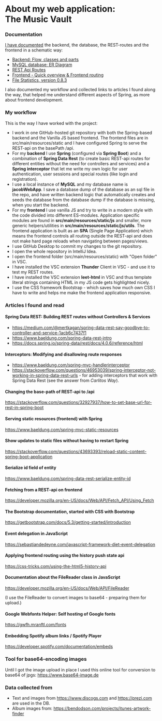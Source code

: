 # About my web application:<br>The Music Vault

### Documentation
[I have documented](/pdfs/flow-spring-app.pdf/#navpanes=0&toolbar=0) the backend, the database, the REST-routes and the frontend in a schematic way:

* [Backend: Flow, classes and parts](/pdfs/flow-spring-app.pdf/#navpanes=0&toolbar=0&page=1)
* [MySQL database: ER Diagram](/pdfs/flow-spring-app.pdf/#navpanes=0&toolbar=0&page=2)
* [REST Api Routes](/pdfs/flow-spring-app.pdf/#navpanes=0&toolbar=0&page=3)
* [Frontend - Quick overview & Frontend routing](/pdfs/flow-spring-app.pdf/#navpanes=0&toolbar=0&page=4)
* [File Statistics, version 0.8.3](/pdfs/flow-spring-app.pdf/#navpanes=0&toolbar=0&page=5)

I also documented my workflow and collected links to articles I found along the way, that helped me understand different aspects of Spring, as more about frontend development.

### My workflow
This is the way I have worked with the project:
* I work in one GitHub-hosted git repository with both the Spring-based backend and the Vanilla JS based frontend. The frontend files are in src/main/resources/static and I have configured Spring to serve the REST-api on the basePath /api.
* For my **backend** I use **Spring** (configured via **Spring Boot**) and a combination of **Spring Data Rest** (to create basic REST-api routes for different entities without the need for controllers and services) and a **Spring interceptor** that let me write my own logic for user authentication, user sessions and special routes (like login and registration).
* I use a local instance of **MySQL** and my database name is **jacobWebApp**. I save a database dump of the database as an sql file in the repo, and have written backend logic that automatically creates and seeds the database from the database dump if the database is missing, when you start the backend.
* For my **frontend** I use vanilla JS and try to write in a modern style with the code divided into different ES-modules. Application specific modules are found in **src/main/resources/static/js** and smaller, more generic helpers/utilities in **src/main/resources/static/js/utils**. The frontend application is built as an **SPA** (Single Page Application) which means the frontend controls all routing outside the REST-api and does not make hard page reloads when navigating between pages/views.
* I use GitHub Desktop to commit my changes to the git repository.
* I open the whole repository in IntelliJ Idea.
* I open the frontend folder (src/main/resources/static) with "Open folder" in VSC.
* I have installed the VSC extension **Thunder** Client in VSC - and use it to test my REST routes.
* I have installed the VSC extension **leet-html** in VSC and thus template literal strings containing HTML in my JS code gets highlighted nicely.
* I use the CSS framework Bootstrap - which saves how much own CSS I have to write and helps me make the frontend application responsive.


### Articles I found and read

#### Spring Data REST: Building REST routes without Controllers & Services
* https://medium.com/@mertkagan/spring-data-rest-say-goodbye-to-controller-and-service-1acb6c7437f1
* https://www.baeldung.com/spring-data-rest-intro
* https://docs.spring.io/spring-data/rest/docs/4.0.6/reference/html

#### Interceptors: Modifying and disallowing route responses
* https://www.baeldung.com/spring-mvc-handlerinterceptor
* https://stackoverflow.com/questions/46953039/spring-interceptor-not-working-in-spring-data-rest-urls - for adding interceptors that work with Spring Data Rest (see the answer from *Carlitos Way*).

#### Changing the base-path of REST-api to /api
https://stackoverflow.com/questions/32927937/how-to-set-base-url-for-rest-in-spring-boot

#### Serving static resources (frontend) with Spring
https://www.baeldung.com/spring-mvc-static-resources

#### Show updates to static files without having to restart Spring
https://stackoverflow.com/questions/43693393/reload-static-content-spring-boot-application

#### Serialize id field of entity
https://www.baeldung.com/spring-data-rest-serialize-entity-id

#### Fetching from a REST-api on frontend
https://developer.mozilla.org/en-US/docs/Web/API/Fetch_API/Using_Fetch

#### The Bootstrap documentation, started with CSS with Bootstrap
https://getbootstrap.com/docs/5.3/getting-started/introduction

#### Event delegation in JavaScript
https://sebastiandedeyne.com/javascript-framework-diet-event-delegation

#### Applying frontend routing using the history push state api
https://css-tricks.com/using-the-html5-history-api

#### Documentation about the FileReader class in JavaScript
https://developer.mozilla.org/en-US/docs/Web/API/FileReader

(I use the FileReader to convert images to base64 - preparing them for upload.)

#### Google Webfonts Helper: Self hosting of Google fonts
https://gwfh.mranftl.com/fonts

#### Embedding Spotify album links / Spotify Player
https://developer.spotify.com/documentation/embeds

### Tool for base64-encoding images
Until I got the image upload in place I used this online tool for conversion to base64 of jpgs:
https://www.base64-image.de

### Data collected from
* Text and images from https://www.discogs.com and https://prezi.com are used in the DB.
* Album images from: https://bendodson.com/projects/itunes-artwork-finder

